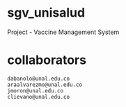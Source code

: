 # sgv_unisalud
Project - Vaccine Management System 

# collaborators
    dabanolo@unal.edu.co
    araalvarezmo@unal.edu.co
    jmoron@unal.edu.co
    clievano@unal.edu.co
